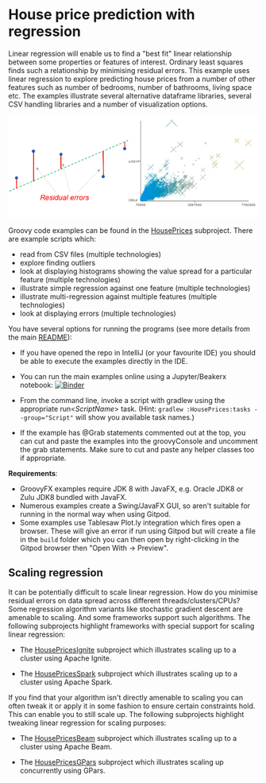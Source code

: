 <!--
SPDX-License-Identifier: Apache-2.0

Licensed under the Apache License, Version 2.0 (the "License");
you may not use this file except in compliance with the License.
You may obtain a copy of the License at

    https://www.apache.org/licenses/LICENSE-2.0

Unless required by applicable law or agreed to in writing, software
distributed under the License is distributed on an "AS IS" BASIS,
WITHOUT WARRANTIES OR CONDITIONS OF ANY KIND, either express or implied.
See the License for the specific language governing permissions and
limitations under the License.
-->

# House price prediction with regression

Linear regression will enable us to find a "best fit" linear relationship between
some properties or features of interest.
Ordinary least squares finds such a relationship by minimising residual errors.
This example uses linear regression to explore predicting house prices from a number
of other features such as number of bedrooms, number of bathrooms, living space etc.
The examples illustrate several alternative dataframe libraries,
several CSV handling libraries and a number of visualization options.

![linear regression house prices](../../docs/images/houses.png)

Groovy code examples can be found in the [HousePrices](subprojects/HousePrices/src/main/groovy) subproject.
There are example scripts which:
* read from CSV files (multiple technologies)
* explore finding outliers
* look at displaying histograms showing the value spread for a particular feature (multiple technologies)
* illustrate simple regression against one feature (multiple technologies)
* illustrate multi-regression against multiple features (multiple technologies)
* look at displaying errors (multiple technologies)

You have several options for running the programs (see more details from the main [README](../../README.md#running-the-examples)):

* If you have opened the repo in IntelliJ (or your favourite IDE) you should be able to execute the examples directly in the IDE.

* You can run the main examples online using a Jupyter/Beakerx notebook:
[![Binder](https://mybinder.org/badge_logo.svg)](https://mybinder.org/v2/gh/paulk-asert/groovy-data-science/master?filepath=subprojects%2FHousePrices%2Fsrc%2Fmain%2Fnotebook%2FHousePrices.ipynb)

* From the command line, invoke a script with gradlew using the appropriate run&lt;_ScriptName_&gt; task.
  (Hint: `gradlew :HousePrices:tasks --group="Script"` will show you available task names.)
* If the example has @Grab statements commented out at the top, you can cut and paste the examples into the groovyConsole
and uncomment the grab statements. Make sure to cut and paste any helper classes too if appropriate.

__Requirements__:
* GroovyFX examples require JDK 8 with JavaFX, e.g. Oracle JDK8 or Zulu JDK8 bundled with JavaFX.
* Numerous examples create a Swing/JavaFX GUI, so aren't suitable for running in the normal way when using Gitpod.
* Some examples use Tablesaw Plot.ly integration which fires open a browser. These will give an error if run
  using Gitpod but will create a file in the `build` folder which you can then open by right-clicking
  in the Gitpod browser then "Open With -> Preview".

## Scaling regression

It can be potentially difficult to scale linear regression.
How do you minimise residual errors on data spread across different
threads/clusters/CPUs?
Some regression algorithm variants like stochastic gradient descent are amenable to scaling.
And some frameworks support such algorithms. The following subprojects highlight frameworks
with special support for scaling linear regression:

* The [HousePricesIgnite](subprojects/HousePricesIgnite/src/main/groovy) subproject which illustrates scaling up to a cluster using Apache Ignite.

* The [HousePricesSpark](subprojects/HousePricesSpark/src/main/groovy) subproject which illustrates scaling up to a cluster using Apache Spark.

If you find that your algorithm isn't directly amenable to scaling
you can often tweak it or apply it in some fashion to ensure certain
constraints hold. This can enable you to still scale up.
The following subprojects highlight tweaking linear regression
for scaling purposes:

* The [HousePricesBeam](subprojects/HousePricesBeam/src/main/groovy) subproject which illustrates scaling up to a cluster using Apache Beam.

* The [HousePricesGPars](subprojects/HousePricesGPars/src/main/groovy) subproject which illustrates scaling up concurrently using GPars.
